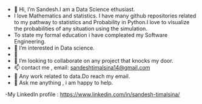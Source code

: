 - 👋 Hi, I’m Sandesh.I am a Data Science ethusiast.
- I love Mathematics and statistics. I have many github repositories related to my pathway to statistics and Probability in Python.I love to visualize the probabilities of any situation using the simulation.
- To state my formal education i have compleated my Software Engineering.
- 👀 I’m interested in Data science.
- 🌱 
- 💞️ I’m looking to collaborate on any project that knocks my door.
- 📫 contact me , email: sandeshtimalsina14@gmail.com
- 💼 Any work related to data.Do reach my email.
- 💬 Ask me anything , i am happy to help.

-My LinkedIn profile : https://www.linkedin.com/in/sandesh-timalsina/
<!---
callingsandesh/callingsandesh is a ✨ special ✨ repository because its `README.md` (this file) appears on your GitHub profile.
You can click the Preview link to take a look at your changes.
--->
